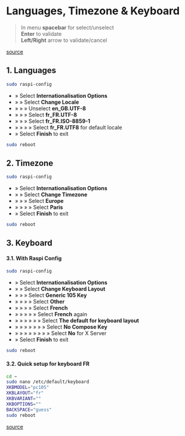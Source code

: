 # Languages, Timezone & Keyboard

> In menu **spacebar** for select/unselect<br>
> **Enter** to validate<br>
> **Left/Right** arrow to validate/cancel

[source](http://www.tropfacile.net/doku.php/raspberry-pi/comment-passer-votre-raspberry-en-francais)

## 1. Languages

```bash
sudo raspi-config
```
- » Select **Internationalisation Options**
- » » Select **Change Locale**
- » » » Unselect **en_GB.UTF-8**
- » » » Select **fr_FR.UTF-8**
- » » » Select **fr_FR.ISO-8859-1**
- » » » » Select **fr_FR.UTF8** for default locale
- » Select **Finish** to exit
```bash
sudo reboot
```

## 2. Timezone

```bash
sudo raspi-config
```
- » Select **Internationalisation Options**
- » » Select **Change Timezone**
- » » » Select **Europe**
- » » » » Select **Paris**
- » Select **Finish** to exit
```bash
sudo reboot
```

## 3. Keyboard

#### 3.1. With Raspi Config

```bash
sudo raspi-config
```
- » Select **Internationalisation Options**
- » » Select **Change Keyboard Layout**
- » » » Select **Generic 105 Key**
- » » » » Select **Other**
- » » » » Select **French**
- » » » » » Select **French** again
- » » » » » » Select **The default for keyboard layout**
- » » » » » » » Select **No Compose Key**
- » » » » » » » » Select **No** for X Server
- » Select **Finish** to exit
```bash
sudo reboot
```

#### 3.2. Quick setup for keyboard FR

```bash
cd ~
sudo nano /etc/default/keyboard
XKBMODEL="pc105"
XKBLAYOUT="fr"
XKBVARIANT=""
XKBOPTIONS=""
BACKSPACE="guess"
sudo reboot
```

[source](http://raspberrypi.stackexchange.com/questions/10060/raspbian-keyboard-layout)

